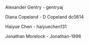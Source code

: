 Alexander Gentry  - gentryaj

Diana Copeland - D Copeland dc0614

Haiyue Chen - haiyuechen131

Jonathan Morelock - Jonathan-1996
